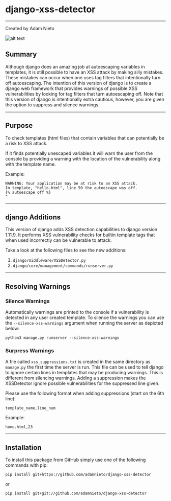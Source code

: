 # django-xss-detector
---
Created by Adam Nieto

![alt text](https://github.com/adamnieto/django-xss-detector/blob/master/XSSDetector_example.png)

## Summary
Although django does an amazing job at autoescaping variables in templates, it is still possible to have an XSS attack by making silly mistakes. These mistakes can occur when one uses tag filters that intentionally turn off autoescaping. The intention of this version of django is to create a django web framework that provides warnings of possible XSS vulnerabilities by looking for tag filters that turn autoescaping off. Note that this version of django is intentionally extra cautious, however, you are given the option to suppress and silence warnings.

---
## Purpose
To check templates (html files) that contain variables that can potentially be a risk to XSS attack. 

If it finds potentially unescaped variables it will warn the user from the console by providing a warning with the location of the vulnerability along with the template name.

Example:

```
WARNING: Your application may be at risk to an XSS attack.
In template, "hello.html", line 50 the autoescape was off.
{% autoescape off %}
^
```
---

## django Additions
This version of django adds XSS detection capabilities to django version 1.11.9. It performs XSS vulnerability checks for builtin template tags that when used incorrectly can be vulnerable to attack.

Take a look at the following files to see the new additions:

1. `django/middleware/XSSDetector.py`
2. `django/core/management/commands/runserver.py`

---
## Resolving Warnings
### Silence Warnings
Automatically warnings are printed to the console if a vulnerability is detected in any user created template. To silence the warnings you can use the `--silence-xss-warnings` argument when running the server as depicted below: 

```
python3 manage.py runserver --silence-xss-warnings
```

### Surpress Warnings
A file called `xss_suppressions.txt` is created in the same directory as `manage.py` the first time the server is run. This file can be used to tell django to ignore certain lines in templates that may be producing warnings. This is different from silencing warnings. Adding a suppression makes the XSSDetector ignore possible vulnerabilities for the suppressed line given.

Please use the following format when adding suppressions (start on the 6th line):

```
template_name,line_num
```

Example:
```
home.html,23
```
---
## Installation
To install this package from GitHub simply use one of the following commands with pip:
```
pip install git+https://github.com/adamnieto/django-xss-detector
```
or 
```
pip install git+git://github.com/adamnieto/django-xss-detector
```
